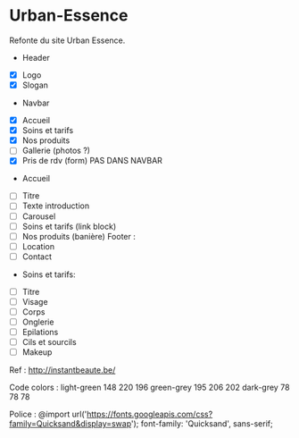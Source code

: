 # Urban-Essence
Refonte du site Urban Essence.

- Header 
- [X] Logo
- [X] Slogan

- Navbar 
- [X] Accueil
- [X] Soins et tarifs 
- [X] Nos produits 
- [ ] Gallerie (photos ?) 
- [X] Pris de rdv (form) PAS DANS NAVBAR

- Accueil 
- [ ] Titre
- [ ] Texte introduction
- [ ] Carousel 
- [ ] Soins et tarifs (link block)
- [ ] Nos produits (banière)
Footer : 
- [ ] Location 
- [ ] Contact 

- Soins et tarifs: 
- [ ] Titre
- [ ] Visage
- [ ] Corps 
- [ ] Onglerie
- [ ] Epilations
- [ ] Cils et sourcils
- [ ] Makeup

Ref : http://instantbeaute.be/

Code colors : 
light-green 148	220	196	
green-grey 195	206	202	
dark-grey 78 78	78	

Police :
@import url('https://fonts.googleapis.com/css?family=Quicksand&display=swap');
font-family: 'Quicksand', sans-serif;

